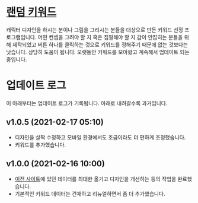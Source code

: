 # [랜덤 키워드](https://random-keyword.github.io)
캐릭터 디자인을 하시는 분이나 그림을 그리시는 분들을 대상으로 만든 키워드 선정 프로그램입니다. 어떤 컨셉을 그려야 할 지 혹은 집필해야 할 지 감이 안잡히는 분들을 위해 제작되었고 버튼 하나를 클릭하는 것으로 키워드를 정해주기 때문에 없는 것보다는 낫습니다. 상당히 도움이 됩니다. 오랫동안 키워드를 모아왔고 계속해서 업데이트 되는 중입니다.

# 업데이트 로그
이 아래부터는 업데이트 로그가 기록됩니다. 아래로 내려갈수록 과거입니다.

## v1.0.5 (2021-02-17 05:10)
+ 디자인을 살짝 수정하고 모바일 환경에서도 조금이라도 더 편하게 조정했습니다.
+ 키워드를 추가했습니다.

## v1.0.0 (2021-02-16 10:00)
+ [이전 사이트](https://nihilncunia.github.io/Random-Keyword/)에 있던 데이터를 최대한 옮기고 디자인을 개선하는 등의 작업을 완료했습니다.
+ 기본적인 키워드 데이터는 건재하고 리뉴얼하면서 좀 더 추가했습니다.